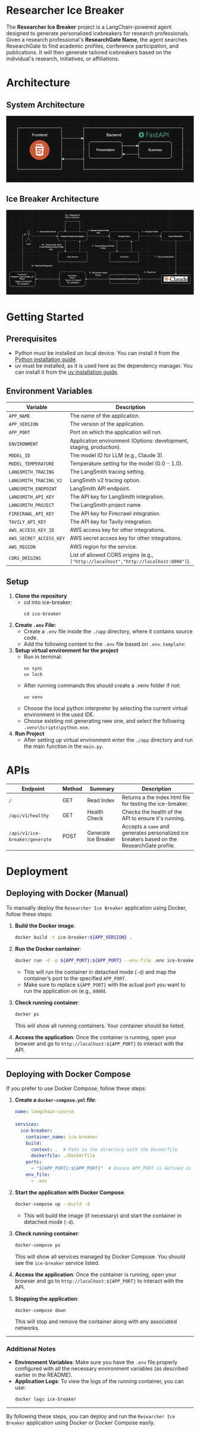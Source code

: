 # Researcher Ice Breaker

The **Researcher Ice Breaker** project is a LangChain-powered agent designed to generate personalized icebreakers for
research professionals. Given a research professional's **ResearchGate Name**, the agent searches ResearchGate to
find academic profiles, conference participation, and publications. It will then generate tailored icebreakers based on
the individual's research, initiatives, or affiliations.

# Architecture

## System Architecture

![System Architecture](./assets/Ice_Breaker_System_Architecture.png)

## Ice Breaker Architecture

![Ice Breaker Architecture](./assets/Ice_Breaker_Architecture.png)

# Getting Started

## Prerequisites

- Python must be installed on local device. You can install it from
  the [Python installation guide](https://www.python.org/downloads/).
- uv must be installed, as it is used here as the dependency manager. You can install it from
  the [uv installation guide](https://docs.astral.sh/uv/getting-started/installation/).

## Environment Variables

| Variable                | Description                                                                          |
|-------------------------|--------------------------------------------------------------------------------------|
| `APP_NAME`              | The name of the application.                                                         |
| `APP_VERSION`           | The version of the application.                                                      |
| `APP_PORT`              | Port on which the application will run.                                              |
| `ENVIRONMENT`           | Application environment (Options: development, staging, production).                 |
| `MODEL_ID`              | The model ID for LLM (e.g., Claude 3).                                               |
| `MODEL_TEMPERATURE`     | Temperature setting for the model (0.0 - 1.0).                                       |
| `LANGSMITH_TRACING`     | The LangSmith tracing setting.                                                       |
| `LANGSMITH_TRACING_V2`  | LangSmith v2 tracing option.                                                         |
| `LANGSMITH_ENDPOINT`    | LangSmith API endpoint.                                                              |
| `LANGSMITH_API_KEY`     | The API key for LangSmith integration.                                               |
| `LANGSMITH_PROJECT`     | The LangSmith project name.                                                          |
| `FIRECRAWL_API_KEY`     | The API key for Firecrawl integration.                                               |
| `TAVILY_API_KEY`        | The API key for Tavily integration.                                                  |
| `AWS_ACCESS_KEY_ID`     | AWS access key for other integrations.                                               |
| `AWS_SECRET_ACCESS_KEY` | AWS secret access key for other integrations.                                        |
| `AWS_REGION`            | AWS region for the service.                                                          |
| `CORS_ORIGINS`          | List of allowed CORS origins (e.g., `["http://localhost","http://localhost:8000"]`). |

## Setup

1. **Clone the repository**
    - cd into ice-breaker:
      ``` 
      cd ice-breaker
2. **Create `.env` File:**
    - Create a `.env` file inside the `./app` directory, where it contains source code.
    - Add the following content to the `.env` file based on `.env.template`:
3. **Setup virtual environment for the project**
    - Run in terminal:
      ``` 
      uv sync
      uv lock
    - After running commands this should create a .venv folder if not:
      ``` 
      uv venv
    - Choose the local python interpreter by selecting the current virtual environment in the used IDE.
    - Choose existing not generating new one, and select the following `.venv\Scripts\python.exe`.
4. **Run Project**
    - After setting up virtual environment enter the `./app` directory and run the main function in the `main.py`.

# APIs

| Endpoint                       | Method | Summary              | Description                                                                                 |
|--------------------------------|--------|----------------------|---------------------------------------------------------------------------------------------|
| `/`                            | GET    | Read Index           | Returns a the index.html file for testing the ice-breaker.                                  |
| `/api/v1/healthy`              | GET    | Health Check         | Checks the health of the API to ensure it's running.                                        |
| `/api/v1/ice-breaker/generate` | POST   | Generate Ice Breaker | Accepts a `name` and generates personalized ice breakers based on the ResearchGate profile. |

# Deployment

## Deploying with Docker (Manual)

To manually deploy the `Researcher Ice Breaker` application using Docker, follow these steps:

1. **Build the Docker image**:
    ```bash
    docker build -t ice-breaker:${APP_VERSION} .
    ```

2. **Run the Docker container**:
    ```bash
    docker run -d -p ${APP_PORT}:${APP_PORT} --env-file .env ice-breaker:${APP_VERSION}
    ```

    - This will run the container in detached mode (`-d`) and map the container’s port to the specified `APP_PORT`.
    - Make sure to replace `${APP_PORT}` with the actual port you want to run the application on (e.g., `8000`).

3. **Check running container**:
    ```bash
    docker ps
    ```

   This will show all running containers. Your container should be listed.

4. **Access the application**:
   Once the container is running, open your browser and go to `http://localhost:${APP_PORT}` to interact with the API.

---

## Deploying with Docker Compose

If you prefer to use Docker Compose, follow these steps:

1. **Create a `docker-compose.yml` file**:
    ```yaml
    name: langchain-course

    services:
      ice-breaker:
        container_name: ice-breaker
        build:
          context: .  # Path to the directory with the Dockerfile
          dockerfile: ./Dockerfile
        ports:
          - "${APP_PORT}:${APP_PORT}"  # Ensure APP_PORT is defined in your .env
        env_file:
          - .env
    ```

2. **Start the application with Docker Compose**:
    ```bash
    docker-compose up --build -d
    ```

    - This will build the image (if necessary) and start the container in detached mode (`-d`).

3. **Check running container**:
    ```bash
    docker-compose ps
    ```

   This will show all services managed by Docker Compose. You should see the `ice-breaker` service listed.

4. **Access the application**:
   Once the container is running, open your browser and go to `http://localhost:${APP_PORT}` to interact with the API.

5. **Stopping the application**:
    ```bash
    docker-compose down
    ```

   This will stop and remove the container along with any associated networks.

---

### Additional Notes

- **Environment Variables**: Make sure you have the `.env` file properly configured with all the necessary environment
  variables (as described earlier in the README).
- **Application Logs**: To view the logs of the running container, you can use:
    ```bash
    docker logs ice-breaker
    ```

---

By following these steps, you can deploy and run the `Researcher Ice Breaker` application using Docker or Docker Compose
easily.



